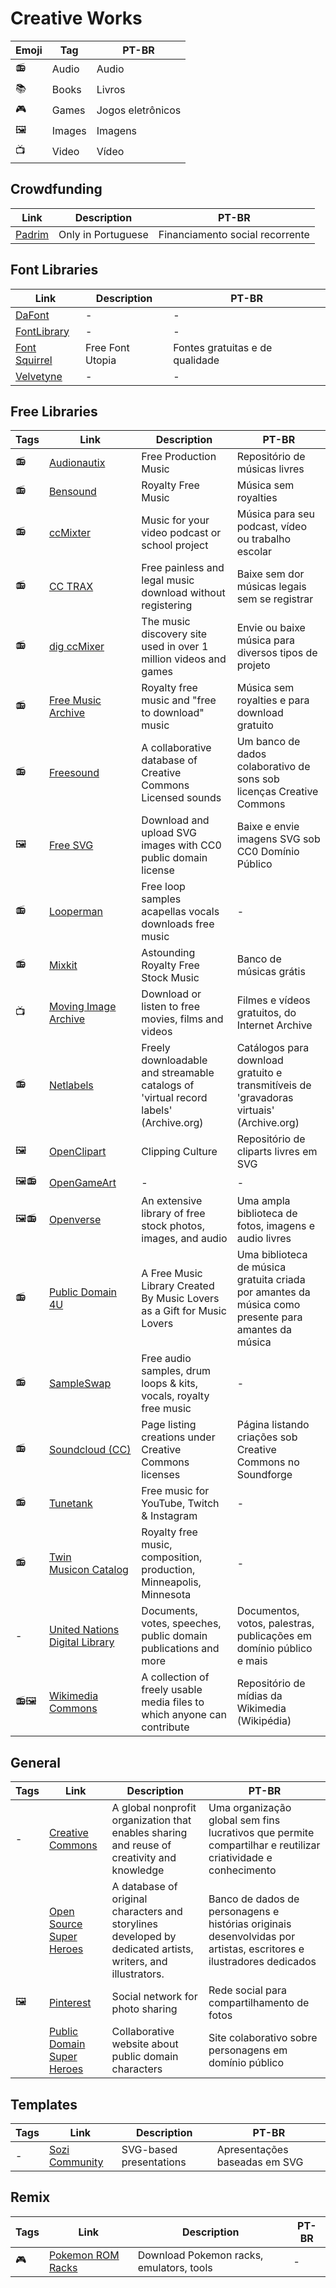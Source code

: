 # Creative Works

| Emoji | Tag    | PT-BR             |
| ----- | ------ | ----------------- |
| 📻    | Audio  | Audio             |
| 📚    | Books  | Livros            |
| 🎮    | Games  | Jogos eletrônicos |
| 🖼    | Images | Imagens           |
| 📺    | Video  | Vídeo             |

## Crowdfunding

| Link                                | Description        | PT-BR                           |
| ----------------------------------- | ------------------ | ------------------------------- |
| [Padrim](https://www.padrim.com.br) | Only in Portuguese | Financiamento social recorrente |

## Font Libraries

| Link                                           | Description      | PT-BR                           |
| ---------------------------------------------- | ---------------- | ------------------------------- |
| [DaFont](https://www.dafont.com/)              | -                | -                               |
| [FontLibrary](https://fontlibrary.org/)        | -                | -                               |
| [Font Squirrel](https://www.fontsquirrel.com/) | Free Font Utopia | Fontes gratuitas e de qualidade |
| [Velvetyne](https://velvetyne.fr/)             | -                | -                               |

## Free Libraries

| Tags | Link                                                              | Description                                                                          | PT-BR                                                                                               |
| ---- | ----------------------------------------------------------------- | ------------------------------------------------------------------------------------ | --------------------------------------------------------------------------------------------------- |
| 📻   | [Audionautix](https://audionautix.com)                            | Free Production Music                                                                | Repositório de músicas livres                                                                       |
| 📻   | [Bensound](https://www.bensound.com)                              | Royalty Free Music                                                                   | Música sem royalties                                                                                |
| 📻   | [ccMixter](http://ccmixter.org)                                   | Music for your video podcast or school project                                       | Música para seu podcast, vídeo ou trabalho escolar                                                  |
| 📻   | [CC TRAX](https://cctrax.com)                                     | Free painless and legal music download without registering                           | Baixe sem dor músicas legais sem se registrar                                                       |
| 📻   | [dig ccMixer](http://dig.ccmixter.org)                            | The music discovery site used in over 1 million videos and games                     | Envie ou baixe música para diversos tipos de projeto                                                |
| 📻   | [Free Music Archive](https://freemusicarchive.org)                | Royalty free music and "free to download" music                                      | Música sem royalties e para download gratuito                                                       |
| 📻   | [Freesound](https://freesound.org)                                | A collaborative database of Creative Commons Licensed sounds                         | Um banco de dados colaborativo de sons sob licenças Creative Commons                                |
| 🖼   | [Free SVG](https://freesvg.org)                                   | Download and upload SVG images with CC0 public domain license                        | Baixe e envie imagens SVG sob CC0 Domínio Público                                                   |
| 📻   | [Looperman](https://www.looperman.com)                            | Free loop samples acapellas vocals downloads free music                              | -                                                                                                   |
| 📻   | [Mixkit](https://mixkit.co/free-stock-music/)                     | Astounding Royalty Free Stock Music                                                  | Banco de músicas grátis                                                                             |
| 📺   | [Moving Image Archive](https://archive.org/details/movies)        | Download or listen to free movies, films and videos                                  | Filmes e vídeos gratuitos, do Internet Archive                                                      |
| 📻   | [Netlabels](https://archive.org/details/netlabels)                | Freely downloadable and streamable catalogs of 'virtual record labels' (Archive.org) | Catálogos para download gratuito e transmitíveis de 'gravadoras virtuais' (Archive.org)             |
| 🖼   | [OpenClipart](https://openclipart.org)                            | Clipping Culture                                                                     | Repositório de cliparts livres em SVG                                                               |
| 🖼📻 | [OpenGameArt](https://opengameart.org)                            | -                                                                                    | -                                                                                                   |
| 🖼📻 | [Openverse](https://search-production.openverse.engineering)      | An extensive library of free stock photos, images, and audio                         | Uma ampla biblioteca de fotos, imagens e audio livres                                               |
| 📻   | [Public Domain 4U](https://publicdomain4u.com)                    | A Free Music Library Created By Music Lovers as a Gift for Music Lovers              | Uma biblioteca de música gratuita criada por amantes da música como presente para amantes da música |
| 📻   | [SampleSwap](https://sampleswap.org)                              | Free audio samples, drum loops & kits, vocals, royalty free music                    | -                                                                                                   |
| 📻   | [Soundcloud (CC)](https://soundcloud.com/wearecc)                 | Page listing creations under Creative Commons licenses                               | Página listando criações sob Creative Commons no Soundforge                                         |
| 📻   | [Tunetank](https://tunetank.com)                                  | Free music for YouTube, Twitch & Instagram                                           | -                                                                                                   |
| 📻   | [Twin Musicon Catalog](http://www.twinmusicom.org)                | Royalty free music, composition, production, Minneapolis, Minnesota                  | -                                                                                                   |
| -    | [United Nations Digital Library](https://digitallibrary.un.org)   | Documents, votes, speeches, public domain publications and more                      | Documentos, votos, palestras, publicações em domínio público e mais                                 |
| 📻🖼 | [Wikimedia Commons](https://commons.wikimedia.org/wiki/Main_Page) | A collection of freely usable media files to which anyone can contribute             | Repositório de mídias da Wikimedia (Wikipédia)                                                      |

## General

| Tags | Link                                            | Description                                                                                | PT-BR                                                                                                        |
| ---- | ----------------------------------------------- | ------------------------------------------------------------------------------------------ | ------------------------------------------------------------------------------------------------------------ |
| -    | [Creative Commons](https://creativecommons.org) | A global nonprofit organization that enables sharing and reuse of creativity and knowledge | Uma organização global sem fins lucrativos que permite compartilhar e reutilizar criatividade e conhecimento |
|      | [Open Source Super Heroes](https://ossh.fandom.com/wiki/Open_Source_Superheroes_Wiki) | A database of original characters and storylines developed by dedicated artists, writers, and illustrators. | Banco de dados de personagens e histórias originais desenvolvidas por artistas, escritores e ilustradores dedicados |
| 🖼   | [Pinterest](https://br.pinterest.com)           | Social network for photo sharing                                                           | Rede social para compartilhamento de fotos                                                                   |
|      | [Public Domain Super Heroes](https://pdsh.fandom.com/wiki/Public_Domain_Super_Heroes) | Collaborative website about public domain characters | Site colaborativo sobre personagens em domínio público |

## Templates

| Tags | Link                                      | Description             | PT-BR                         |
| ---- | ----------------------------------------- | ----------------------- | ----------------------------- |
| -    | [Sozi Community](http://sozi.wikidot.com) | SVG-based presentations | Apresentações baseadas em SVG |

## Remix

| Tags | Link                                            | Description                              | PT-BR |
| ---- | ----------------------------------------------- | ---------------------------------------- | ----- |
| 🎮   | [Pokemon ROM Racks](https://pokemonromhack.com) | Download Pokemon racks, emulators, tools | -     |

